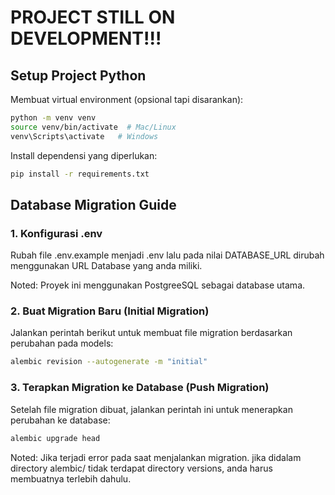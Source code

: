 # PROJECT STILL ON DEVELOPMENT!!!

## Setup Project Python

Membuat virtual environment (opsional tapi disarankan):

```bash
python -m venv venv
source venv/bin/activate  # Mac/Linux
venv\Scripts\activate   # Windows
```

Install dependensi yang diperlukan:

```bash
pip install -r requirements.txt
```

## Database Migration Guide

### 1. Konfigurasi .env

Rubah file .env.example menjadi .env lalu pada nilai DATABASE_URL dirubah menggunakan URL Database yang anda miliki. 

Noted: Proyek ini menggunakan PostgreeSQL sebagai database utama.

### 2. Buat Migration Baru (Initial Migration)

Jalankan perintah berikut untuk membuat file migration berdasarkan perubahan pada models:

```bash
alembic revision --autogenerate -m "initial"
```

### 3. Terapkan Migration ke Database (Push Migration)

Setelah file migration dibuat, jalankan perintah ini untuk menerapkan perubahan ke database:

```bash
alembic upgrade head
```
Noted: Jika terjadi error pada saat menjalankan migration. jika didalam directory alembic/ tidak terdapat directory versions, anda harus membuatnya terlebih dahulu.
